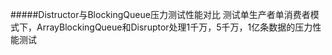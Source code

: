 #####Distructor与BlockingQueue压力测试性能对比
测试单生产者单消费者模式下，ArrayBlockingQueue和Disruptor处理1千万，5千万，1亿条数据的压力性能测试
